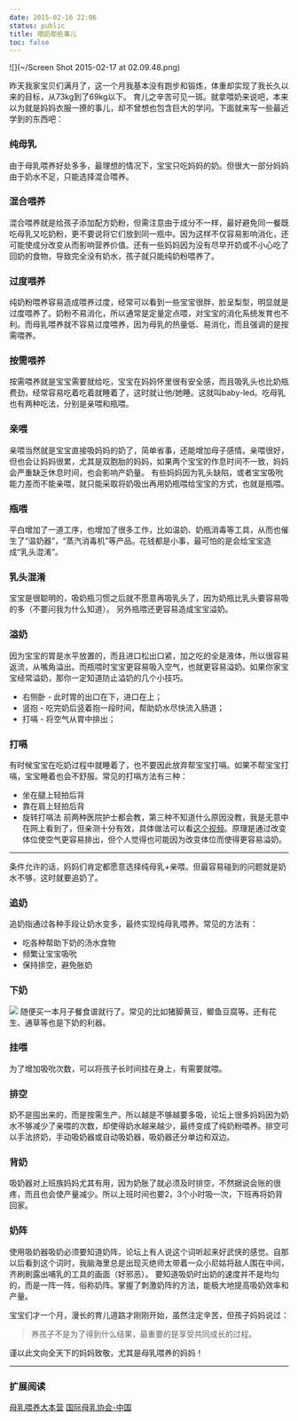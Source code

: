 ```yaml
---
date: 2015-02-16 22:06
status: public
title: 喂奶那些事儿
toc: false
---
```


![](~/Screen Shot 2015-02-17 at 02.09.48.png)

昨天我家宝贝们满月了，这一个月我基本没有跑步和锻炼，体重却实现了我长久以来的目标，从73kg到了69kg以下。
育儿之辛苦可见一斑。就拿喂奶来说吧，本来以为就是妈妈衣服一撩的事儿，却不曾想也包含巨大的学问。下面就来写一些最近学到的东西吧：
### 纯母乳
由于母乳喂养好处多多，最理想的情况下，宝宝只吃妈妈的奶。但很大一部分妈妈由于奶水不足，只能选择混合喂养。
### 混合喂养
混合喂养就是给孩子添加配方奶粉，但需注意由于成分不一样，最好避免同一餐既吃母乳又吃奶粉，更不要说将它们放到同一瓶中。因为这样不仅容易影响消化，还可能使成分改变从而影响营养价值。还有一些妈妈因为没有尽早开奶或不小心吃了回奶的食物，导致完全没有奶水，孩子就只能纯奶粉喂养了。
### 过度喂养
纯奶粉喂养容易造成喂养过度，经常可以看到一些宝宝很胖，脸呈梨型，明显就是过度喂养了。奶粉不易消化，所以通常是定量定点喂，对宝宝的消化系统发育也不利。而母乳喂养就不容易过度喂养，因为母乳的热量低、易消化，而且强调的是按需喂养。
### 按需喂养
按需喂养就是宝宝需要就给吃，宝宝在妈妈怀里很有安全感，而且吸乳头也比奶瓶费劲，经常容易吃着吃着就睡着了，这时就让他/她睡。这就叫baby-led。吃母乳也有两种吃法，分别是亲喂和瓶喂。
### 亲喂
亲喂当然就是宝宝直接吸妈妈的奶了，简单省事，还能增加母子感情。亲喂很好，但也会让妈妈很累，尤其是双胞胎的妈妈，如果两个宝宝的作息时间不一致，妈妈会严重缺乏休息时间，也会影响产奶量。
有些妈妈因为乳头缺陷，或者宝宝吸吮能力差而不能亲喂，就只能采取将奶吸出再用奶瓶喂给宝宝的方式，也就是瓶喂。
### 瓶喂
平白增加了一道工序，也增加了很多工作，比如温奶、奶瓶消毒等工具，从而也催生了“温奶器”，“蒸汽消毒机”等产品。花钱都是小事，最可怕的是会给宝宝造成“乳头混淆”。
### 乳头混淆
宝宝是很聪明的，吸奶瓶习惯之后就不愿意再吸乳头了，因为奶瓶比乳头要容易吸的多（不要问我为什么知道）。
另外瓶喂还更容易造成宝宝溢奶。
### 溢奶
因为宝宝的胃是水平放置的，而且进口松出口紧，加之吃的全是液体，所以很容易返流，从嘴角溢出。而瓶喂时宝宝更容易吸入空气，也就更容易溢奶。如果你家宝宝经常溢奶，那你一定知道防止溢奶的几个小技巧。
* 右侧卧 - 此时胃的出口在下，进口在上；
* 竖抱 - 吃完奶后竖着抱一段时间，帮助奶水尽快流入肠道；
* 打嗝 - 将空气从胃中排出；
### 打嗝
有时候宝宝在吃奶过程中就睡着了，也不要因此放弃帮宝宝打嗝。如果不帮宝宝打嗝，宝宝睡着也会不舒服。常见的打嗝方法有三种：
* 坐在腿上轻拍后背
* 靠在肩上轻拍后背
* 旋转打嗝法
前两种医院护士都会教，第三种不知道什么原因没教，我是无意中在网上看到了，但亲测十分有效，具体做法可以看[这个视频](http://v.youku.com/v_show/id_XNTcwNjYxMzA4.html)。原理是通过改变体位使空气更容易排出，但个人觉得也可能因为改变体位而使得更容易溢奶。

---
条件允许的话，妈妈们肯定都愿意选择纯母乳+亲喂。但最容易碰到的问题就是奶水不够，这时就要追奶了。
### 追奶
追奶指通过各种手段让奶水变多，最终实现纯母乳喂养。常见的方法有：
* 吃各种帮助下奶的汤水食物
* 频繁让宝宝吸吮
* 保持排空，避免胀奶
### 下奶
![](~/07-56-58.jpg)
随便买一本月子餐食谱就行了。常见的比如猪脚黄豆，鲫鱼豆腐等。还有花生、通草等也是下奶的利器。
### 挂喂
为了增加吸吮次数，可以将孩子长时间挂在身上，有需要就喂。
### 排空
奶不是囤出来的，而是按需生产。所以越是不够越要多吸，论坛上很多妈妈因为奶水不够减少了亲喂的次数，却使得奶水越来越少，最终变成了纯奶粉喂养。排空可以手法挤奶，手动吸奶器或自动吸奶器，吸奶器还分单边和双边。
### 背奶
吸奶器对上班族妈妈尤其有用，因为奶胀了就必须及时排空，不然据说会账的很疼，而且也会使产量减少。所以上班时间也要2，3个小时吸一次，下班再将奶背回家。
### 奶阵
使用吸奶器吸奶必须要知道奶阵，论坛上有人说这个词听起来好武侠的感觉。自那以后看到这个词时，我脑海里总是出现灭绝师太带着一众小尼姑将敌人围在中间，齐刷刷露出哺乳的工具的画面（好邪恶）。
要知道吸奶时出奶的速度并不是均匀的，而是一阵一阵，俗称奶阵。掌握了刺激奶阵的方法，能极大地提高吸奶效率和产量。

宝宝们才一个月，漫长的育儿道路才刚刚开始，虽然注定辛苦，但孩子妈妈说过：
>养孩子不是为了得到什么结果，最重要的是享受共同成长的过程。

谨以此文向全天下的妈妈致敬，尤其是母乳喂养的妈妈！

---

### 扩展阅读
[母乳喂养大本营](http://www.babytree.com/community/group21668)
[国际母乳协会-中国](http://muruhui.org/)